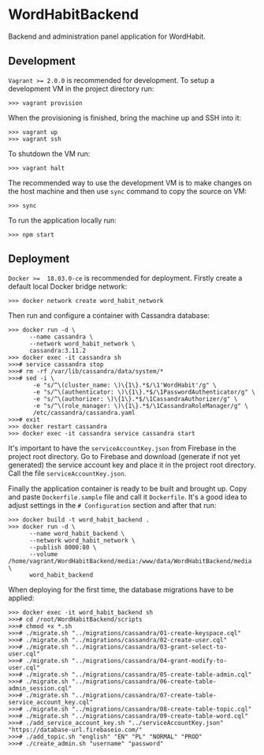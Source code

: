 WordHabitBackend
================

Backend and administration panel application for WordHabit.


Development
-----------

`Vagrant >= 2.0.0` is recommended for development. To setup a development VM in
the project directory run:

    >>> vagrant provision

When the provisioning is finished, bring the machine up and SSH into it:

    >>> vagrant up
    >>> vagrant ssh

To shutdown the VM run:

    >>> vagrant halt

The recommended way to use the development VM is to make changes on the host
machine and then use `sync` command to copy the source on VM:

    >>> sync

To run the application locally run:

    >>> npm start


Deployment
----------

`Docker >=  18.03.0-ce` is recommended for deployment. Firstly create a default
local Docker bridge network:

    >>> docker network create word_habit_network

Then run and configure a container with Cassandra database:

    >>> docker run -d \
          --name cassandra \
          --network word_habit_network \
          cassandra:3.11.2
    >>> docker exec -it cassandra sh
    >>># service cassandra stop
    >>># rm -rf /var/lib/cassandra/data/system/*
    >>># sed -i \
           -e "s/^\(cluster_name: \)\{1\}.*$/\1'WordHabit'/g" \
           -e "s/^\(authenticator: \)\{1\}.*$/\1PasswordAuthenticator/g" \
           -e "s/^\(authorizer: \)\{1\}.*$/\1CassandraAuthorizer/g" \
           -e "s/^\(role_manager: \)\{1\}.*$/\1CassandraRoleManager/g" \
           /etc/cassandra/cassandra.yaml
    >>># exit
    >>> docker restart cassandra
    >>> docker exec -it cassandra service cassandra start

It's important to have the `serviceAccountKey.json` from Firebase in the project
root directory. Go to Firebase and download (generate if not yet generated) the
service account key and place it in the project root directory. Call the file
`serviceAccountKey.json`.

Finally the application container is ready to be built and brought up. Copy and
paste `Dockerfile.sample` file and call it `Dockerfile`. It's a good idea to
adjust settings in the `# Configuration` section and after that run:

    >>> docker build -t word_habit_backend .
    >>> docker run -d \
          --name word_habit_backend \
          --network word_habit_network \
          --publish 8000:80 \
          --volume /home/vagrant/WordHabitBackend/media:/www/data/WordHabitBackend/media \
          word_habit_backend

When deploying for the first time, the database migrations have to be applied:

    >>> docker exec -it word_habit_backend sh
    >>># cd /root/WordHabitBackend/scripts
    >>># chmod +x *.sh
    >>># ./migrate.sh "../migrations/cassandra/01-create-keyspace.cql"
    >>># ./migrate.sh "../migrations/cassandra/02-create-user.cql"
    >>># ./migrate.sh "../migrations/cassandra/03-grant-select-to-user.cql"
    >>># ./migrate.sh "../migrations/cassandra/04-grant-modify-to-user.cql"
    >>># ./migrate.sh "../migrations/cassandra/05-create-table-admin.cql"
    >>># ./migrate.sh "../migrations/cassandra/06-create-table-admin_session.cql"
    >>># ./migrate.sh "../migrations/cassandra/07-create-table-service_account_key.cql"
    >>># ./migrate.sh "../migrations/cassandra/08-create-table-topic.cql"
    >>># ./migrate.sh "../migrations/cassandra/09-create-table-word.cql"
    >>># ./add_service_account_key.sh "../serviceAccountKey.json" "https://database-url.firebaseio.com/"
    >>># ./add_topic.sh "english" "EN" "PL" "NORMAL" "PROD"
    >>># ./create_admin.sh "username" "password"
